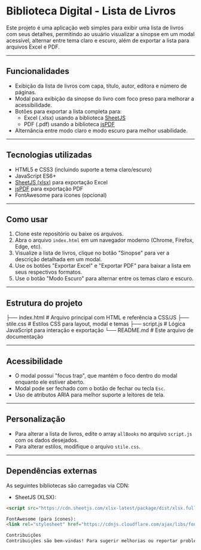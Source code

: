 # Biblioteca Digital - Lista de Livros

Este projeto é uma aplicação web simples para exibir uma lista de livros com seus detalhes, permitindo ao usuário visualizar a sinopse em um modal acessível, alternar entre tema claro e escuro, além de exportar a lista para arquivos Excel e PDF.

---

## Funcionalidades

- Exibição da lista de livros com capa, título, autor, editora e número de páginas.
- Modal para exibição da sinopse do livro com foco preso para melhorar a acessibilidade.
- Botões para exportar a lista completa para:
  - Excel (.xlsx) usando a biblioteca [SheetJS](https://sheetjs.com/)
  - PDF (.pdf) usando a biblioteca [jsPDF](https://github.com/parallax/jsPDF)
- Alternância entre modo claro e modo escuro para melhor usabilidade.

---

## Tecnologias utilizadas

- HTML5 e CSS3 (incluindo suporte a tema claro/escuro)
- JavaScript ES6+
- [SheetJS (xlsx)](https://sheetjs.com/) para exportação Excel
- [jsPDF](https://github.com/parallax/jsPDF) para exportação PDF
- FontAwesome para ícones (opcional)

---

## Como usar

1. Clone este repositório ou baixe os arquivos.
2. Abra o arquivo `index.html` em um navegador moderno (Chrome, Firefox, Edge, etc).
3. Visualize a lista de livros, clique no botão "Sinopse" para ver a descrição detalhada em um modal.
4. Use os botões "Exportar Excel" e "Exportar PDF" para baixar a lista em seus respectivos formatos.
5. Use o botão "Modo Escuro" para alternar entre os temas claro e escuro.

---

## Estrutura do projeto
├── index.html # Arquivo principal com HTML e referência a CSS/JS
├── stile.css # Estilos CSS para layout, modal e temas
├── script.js # Lógica JavaScript para interação e exportação
└── README.md # Este arquivo de documentação

---

## Acessibilidade

- O modal possui "focus trap", que mantém o foco dentro do modal enquanto ele estiver aberto.
- Modal pode ser fechado com o botão de fechar ou tecla `Esc`.
- Uso de atributos ARIA para melhor suporte a leitores de tela.

---

## Personalização

- Para alterar a lista de livros, edite o array `allBooks` no arquivo `script.js` com os dados desejados.
- Para alterar estilos, modifique o arquivo `stile.css`.

---

## Dependências externas

As seguintes bibliotecas são carregadas via CDN:

- SheetJS (XLSX):  
```html
<script src="https://cdn.sheetjs.com/xlsx-latest/package/dist/xlsx.full.min.js"></script>

FontAwesome (para ícones):
<link rel="stylesheet" href="https://cdnjs.cloudflare.com/ajax/libs/font-awesome/6.4.0/css/all.min.css" />

Contribuições
Contribuições são bem-vindas! Para sugerir melhorias ou reportar problemas, abra uma issue ou envie um pull request.

